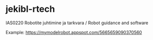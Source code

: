 # jekibl-rtech
IAS0220 Robotite juhtimine ja tarkvara / Robot guidance and software

Example:
https://mymodelrobot.appspot.com/5665659090370560
